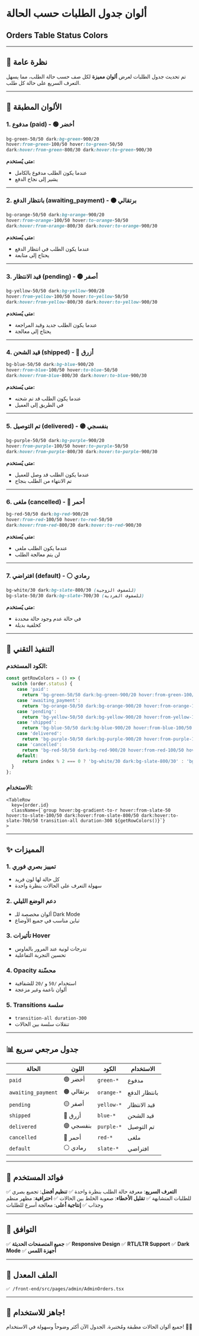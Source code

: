 # ألوان جدول الطلبات حسب الحالة
## Orders Table Status Colors

---

## 🎨 نظرة عامة

تم تحديث جدول الطلبات لعرض **ألوان مميزة** لكل صف حسب حالة الطلب، مما يسهل التعرف السريع على حالة كل طلب.

---

## 🌈 الألوان المطبقة

### 1. **مدفوع** (paid) - 🟢 أخضر
```css
bg-green-50/50 dark:bg-green-900/20
hover:from-green-100/50 hover:to-green-50/50
dark:hover:from-green-800/30 dark:hover:to-green-900/30
```
**متى يُستخدم:**
- عندما يكون الطلب مدفوع بالكامل
- يشير إلى نجاح الدفع

---

### 2. **بانتظار الدفع** (awaiting_payment) - 🟠 برتقالي
```css
bg-orange-50/50 dark:bg-orange-900/20
hover:from-orange-100/50 hover:to-orange-50/50
dark:hover:from-orange-800/30 dark:hover:to-orange-900/30
```
**متى يُستخدم:**
- عندما يكون الطلب في انتظار الدفع
- يحتاج إلى متابعة

---

### 3. **قيد الانتظار** (pending) - 🟡 أصفر
```css
bg-yellow-50/50 dark:bg-yellow-900/20
hover:from-yellow-100/50 hover:to-yellow-50/50
dark:hover:from-yellow-800/30 dark:hover:to-yellow-900/30
```
**متى يُستخدم:**
- عندما يكون الطلب جديد وقيد المراجعة
- يحتاج إلى معالجة

---

### 4. **قيد الشحن** (shipped) - 🔵 أزرق
```css
bg-blue-50/50 dark:bg-blue-900/20
hover:from-blue-100/50 hover:to-blue-50/50
dark:hover:from-blue-800/30 dark:hover:to-blue-900/30
```
**متى يُستخدم:**
- عندما يكون الطلب قد تم شحنه
- في الطريق إلى العميل

---

### 5. **تم التوصيل** (delivered) - 🟣 بنفسجي
```css
bg-purple-50/50 dark:bg-purple-900/20
hover:from-purple-100/50 hover:to-purple-50/50
dark:hover:from-purple-800/30 dark:hover:to-purple-900/30
```
**متى يُستخدم:**
- عندما يكون الطلب قد وصل للعميل
- تم الانتهاء من الطلب بنجاح

---

### 6. **ملغى** (cancelled) - 🔴 أحمر
```css
bg-red-50/50 dark:bg-red-900/20
hover:from-red-100/50 hover:to-red-50/50
dark:hover:from-red-800/30 dark:hover:to-red-900/30
```
**متى يُستخدم:**
- عندما يكون الطلب ملغى
- لن يتم معالجة الطلب

---

### 7. **افتراضي** (default) - ⚪ رمادي
```css
bg-white/30 dark:bg-slate-800/30 (للصفوف الزوجية)
bg-slate-50/30 dark:bg-slate-700/30 (للصفوف الفردية)
```
**متى يُستخدم:**
- في حالة عدم وجود حالة محددة
- كخلفية بديلة

---

## 🔧 التنفيذ التقني

### الكود المستخدم:

```typescript
const getRowColors = () => {
  switch (order.status) {
    case 'paid':
      return 'bg-green-50/50 dark:bg-green-900/20 hover:from-green-100/50 hover:to-green-50/50 dark:hover:from-green-800/30 dark:hover:to-green-900/30';
    case 'awaiting_payment':
      return 'bg-orange-50/50 dark:bg-orange-900/20 hover:from-orange-100/50 hover:to-orange-50/50 dark:hover:from-orange-800/30 dark:hover:to-orange-900/30';
    case 'pending':
      return 'bg-yellow-50/50 dark:bg-yellow-900/20 hover:from-yellow-100/50 hover:to-yellow-50/50 dark:hover:from-yellow-800/30 dark:hover:to-yellow-900/30';
    case 'shipped':
      return 'bg-blue-50/50 dark:bg-blue-900/20 hover:from-blue-100/50 hover:to-blue-50/50 dark:hover:from-blue-800/30 dark:hover:to-blue-900/30';
    case 'delivered':
      return 'bg-purple-50/50 dark:bg-purple-900/20 hover:from-purple-100/50 hover:to-purple-50/50 dark:hover:from-purple-800/30 dark:hover:to-purple-900/30';
    case 'cancelled':
      return 'bg-red-50/50 dark:bg-red-900/20 hover:from-red-100/50 hover:to-red-50/50 dark:hover:from-red-800/30 dark:hover:to-red-900/30';
    default:
      return index % 2 === 0 ? 'bg-white/30 dark:bg-slate-800/30' : 'bg-slate-50/30 dark:bg-slate-700/30';
  }
};
```

### الاستخدام:

```tsx
<TableRow 
  key={order.id}
  className={`group hover:bg-gradient-to-r hover:from-slate-50 hover:to-slate-100/50 dark:hover:from-slate-800/50 dark:hover:to-slate-700/50 transition-all duration-300 ${getRowColors()}`}
>
```

---

## ✨ المميزات

### 1. **تمييز بصري فوري**
- كل حالة لها لون فريد
- سهولة التعرف على الحالات بنظرة واحدة

### 2. **دعم الوضع الليلي**
- ألوان مخصصة للـ Dark Mode
- تباين مناسب في جميع الأوضاع

### 3. **تأثيرات Hover**
- تدرجات لونية عند المرور بالماوس
- تحسين التجربة التفاعلية

### 4. **Opacity محسّنة**
- استخدام `/50` و `/20` للشفافية
- ألوان ناعمة وغير مزعجة

### 5. **Transitions سلسة**
- `transition-all duration-300`
- تنقلات سلسة بين الحالات

---

## 📊 جدول مرجعي سريع

| الحالة | اللون | الكود | الاستخدام |
|--------|-------|------|-----------|
| `paid` | 🟢 أخضر | `green-*` | مدفوع |
| `awaiting_payment` | 🟠 برتقالي | `orange-*` | بانتظار الدفع |
| `pending` | 🟡 أصفر | `yellow-*` | قيد الانتظار |
| `shipped` | 🔵 أزرق | `blue-*` | قيد الشحن |
| `delivered` | 🟣 بنفسجي | `purple-*` | تم التوصيل |
| `cancelled` | 🔴 أحمر | `red-*` | ملغى |
| `default` | ⚪ رمادي | `slate-*` | افتراضي |

---

## 🎯 فوائد المستخدم

✅ **التعرف السريع**: معرفة حالة الطلب بنظرة واحدة
✅ **تنظيم أفضل**: تجميع بصري للطلبات المتشابهة
✅ **تقليل الأخطاء**: صعوبة الخلط بين الحالات
✅ **احترافية**: مظهر منظم وجذاب
✅ **إنتاجية أعلى**: معالجة أسرع للطلبات

---

## 🔄 التوافق

✅ **جميع المتصفحات الحديثة**
✅ **Responsive Design**
✅ **RTL/LTR Support**
✅ **Dark Mode**
✅ **أجهزة اللمس**

---

## 📁 الملف المعدل

```
✅ /front-end/src/pages/admin/AdminOrders.tsx
```

---

## 🚀 جاهز للاستخدام!

جميع ألوان الحالات مطبقة ومُختبرة. الجدول الآن أكثر وضوحاً وسهولة في الاستخدام! 🎨✨

